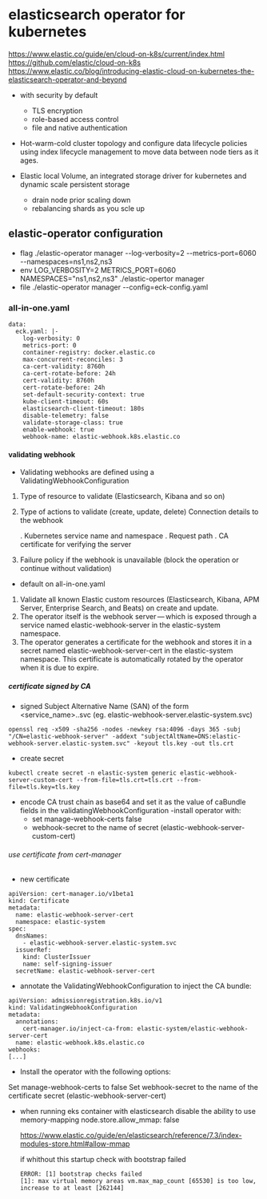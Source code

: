 # elasticsearch operator for kubernetes
https://www.elastic.co/guide/en/cloud-on-k8s/current/index.html
https://github.com/elastic/cloud-on-k8s
https://www.elastic.co/blog/introducing-elastic-cloud-on-kubernetes-the-elasticsearch-operator-and-beyond

- with security by default
    - TLS encryption
    - role-based access control
    - file and native authentication

- Hot-warm-cold cluster topology and configure data lifecycle policies using index lifecycle management to move data between node tiers as it ages.
- Elastic local Volume, an integrated storage driver for kubernetes and dynamic scale persistent storage
    - drain node prior scaling down
    - rebalancing shards as you scle up

## elastic-operator configuration
- flag 
./elastic-operator manager --log-verbosity=2 --metrics-port=6060 --namespaces=ns1,ns2,ns3
- env
LOG_VERBOSITY=2 METRICS_PORT=6060 NAMESPACES="ns1,ns2,ns3" ./elastic-opertor manager
- file
./elastic-operator manager --config=eck-config.yaml

### all-in-one.yaml
```
data:
  eck.yaml: |-
    log-verbosity: 0
    metrics-port: 0
    container-registry: docker.elastic.co
    max-concurrent-reconciles: 3
    ca-cert-validity: 8760h
    ca-cert-rotate-before: 24h
    cert-validity: 8760h
    cert-rotate-before: 24h
    set-default-security-context: true
    kube-client-timeout: 60s
    elasticsearch-client-timeout: 180s
    disable-telemetry: false
    validate-storage-class: true
    enable-webhook: true
    webhook-name: elastic-webhook.k8s.elastic.co
```

#### validating webhook
- Validating webhooks are defined using a ValidatingWebhookConfiguration

1. Type of resource to validate (Elasticsearch, Kibana and so on)
2. Type of actions to validate (create, update, delete)
Connection details to the webhook

    . Kubernetes service name and namespace
    . Request path
    . CA certificate for verifying the server
3. Failure policy if the webhook is unavailable (block the operation or continue without validation)

- default on all-in-one.yaml
1. Validate all known Elastic custom resources (Elasticsearch, Kibana, APM Server, Enterprise Search, and Beats) on create and update.
2. The operator itself is the webhook server — which is exposed through a service named elastic-webhook-server in the elastic-system namespace.
3. The operator generates a certificate for the webhook and stores it in a secret named elastic-webhook-server-cert in the elastic-system namespace. This certificate is automatically rotated by the operator when it is due to expire.
##### certificate signed by CA
- signed Subject Alternative Name (SAN) of the form 
    <service_name>.<namespace>.svc
    (eg. elastic-webhook-server.elastic-system.svc)

```
openssl req -x509 -sha256 -nodes -newkey rsa:4096 -days 365 -subj "/CN=elastic-webhook-server" -addext "subjectAltName=DNS:elastic-webhook-server.elastic-system.svc" -keyout tls.key -out tls.crt
```
- create secret
```
kubectl create secret -n elastic-system generic elastic-webhook-server-custom-cert --from-file=tls.crt=tls.crt --from-file=tls.key=tls.key
```
- encode CA trust chain as base64 and set it as the value of caBundle fields in the validatingWebhookConfiguration
-install operator with:
    - set manage-webhook-certs false
    - webhook-secret to the name of secret (elastic-webhook-server-custom-cert)

###### use certificate from cert-manager
- new certificate
```
apiVersion: cert-manager.io/v1beta1
kind: Certificate
metadata:
  name: elastic-webhook-server-cert
  namespace: elastic-system
spec:
  dnsNames:
    - elastic-webhook-server.elastic-system.svc
  issuerRef:
    kind: ClusterIssuer
    name: self-signing-issuer
  secretName: elastic-webhook-server-cert
```

- annotate the ValidatingWebhookConfiguration to inject the CA bundle:
```
apiVersion: admissionregistration.k8s.io/v1
kind: ValidatingWebhookConfiguration
metadata:
  annotations:
    cert-manager.io/inject-ca-from: elastic-system/elastic-webhook-server-cert
  name: elastic-webhook.k8s.elastic.co
webhooks:
[...]
```
- Install the operator with the following options:

Set manage-webhook-certs to false
Set webhook-secret to the name of the certificate secret (elastic-webhook-server-cert)

- when running eks container with elasticsearch disable the ability to use memory-mapping 
  node.store.allow_mmap: false

  https://www.elastic.co/guide/en/elasticsearch/reference/7.3/index-modules-store.html#allow-mmap

  if whithout this startup check with bootstrap failed
  ```
  ERROR: [1] bootstrap checks failed
  [1]: max virtual memory areas vm.max_map_count [65530] is too low, increase to at least [262144]
  ```

  
